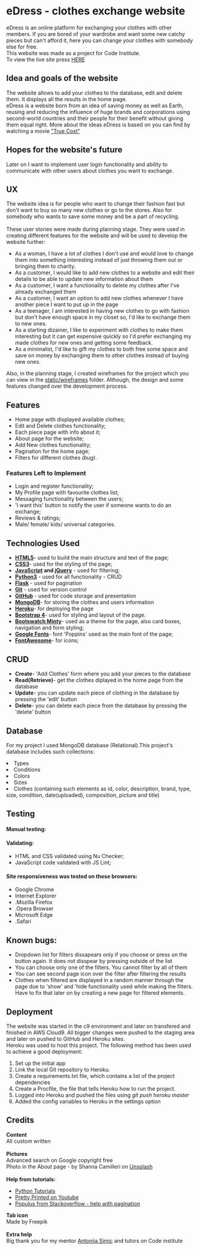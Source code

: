 <h1>eDress - clothes exchange website</h1>
eDress is an online platform for exchanging your clothes with other members. 
If you are bored of your wardrobe and want some new catchy pieces but can't afford it, here you can change your clothes with somebody else for free.
<br>This website was made as a project for Code Institute.
<br>To view the live site press <a href="https://edress-project.herokuapp.com/">HERE</a>
<h2>Idea and goals of the website</h2>
The website allows to add your clothes to the database, edit and delete them. It displays all the results in the home page.<br>
eDress is a website born from an idea of saving money as well as Earth, reusing and reducing the influence of huge brands and corporations using second-world countries and their people for their benefit without giving them equal right. More about the ideas eDress is based on you can find by watching a movie <a href="https://truecostmovie.com/">"True Cost"</a>
<h2>Hopes for the website's future</h2>
Later on I want to implement user login functionality and ability to communicate with other users about clothes you want to exchange.

<h2>UX</h2>
The website idea is for people who want to change their fashion fast but don't want to buy so many new clothes or go to the stores. Also for somebody who wants to save some money and be a part of recycling.<br><br>
These user stories were made during planning stage. They were used in creating different features for the website and will be used to develop the website further:<br>
<ul>
<li>As a woman, I have a lot of clothes I don't use and would love to change them into something interesting instead of just throwing them out or bringing them to charity.</li>
<li>As a customer, I would like to add new clothes to a website and edit their details to be able to update new information about them</li>
<li>As a customer, I want a functionality to delete my clothes after I've already exchanged them</li>
<li>As a customer, I want an option to add new clothes whenever I have another piece I want to put up in the page</li>
<li>As a teenager, I am interested in having new clothes to go with fashion but don't have enough space in my closet so, I'd like to exchange them to new ones.</li>
<li>As a starting dizainer, I like to experiment with clothes to make them interesting but it can get expensive quickly so I'd prefer exchanging my made clothes for new ones and getting some feedback.</li>
<li>As a minimalist, I'd like to gift my clothes to both free some space and save on money by exchanging them to other clothes instead of buying new ones.</li>
</ul>
Also, in the planning stage, I created wireframes for the project which you can view in the <a href="https://github.com/Surelis848/eDress/tree/master/static/wireframes">static/wireframes</a> folder. Although, the design and some features changed over the development process.

<h2>Features</h2>
<ul>
<li>Home page with displayed available clothes;</li>
<li>Edit and Delete clothes functionality;</li>
<li>Each piece page with info about it;</li>
<li>About page for the website;</li>
<li>Add New clothes functionality;</li>
<li>Pagination for the home page;</li>
<li>Filters for different clothes <i>(bug)</i>.</li>
</ul>

<h3>Features Left to Implement</h3>
<ul>
<li>Login and register functionality;</li>
<li>My Profile page with favourite clothes list;</li>
<li>Messaging functionality between the users;</li>
<li>'I want this' button to notify the user if someone wants to do an exchange;</li>
<li>Reviews & ratings;</li>
<li>Male/ female/ kids/ universal categories.</li>
</ul>
<h2>Technologies Used</h2>
<ul>
<li><strong><a href="https://www.w3schools.com/html/html5_intro.asp">HTML5</a></strong>- used to build the main structure and text of the page;</li>
<li><strong><a href="http://www.css3.info/">CSS3</a></strong>- used for the styling of the page;</li>
<li><strong><a href="https://www.javascript.com/">JavaScript</a> and <a href="https://jquery.com/">jQuery</a></strong> - used for filtering;</li>
<li><strong><a href="https://www.python.org/">Python3</a></strong> - used for all functionality - CRUD</li>
<li><strong><a href="https://palletsprojects.com/p/flask/">Flask</a></strong> - used for pagination</li>
<li><strong><a href="https://git-scm.com/">Git</a></strong> - used for version control</li>
<li><strong><a href="https://github.com/">GitHub</a></strong> - used for code storage and presentation</li>
<li><strong><a href="https://www.mongodb.com/">MongoDB</a></strong>- for storing the clothes and users information</li>
<li><strong><a href="https://www.heroku.com/">Heroku</a></strong>- for deploying the page</li>
<li><strong><a href="https://getbootstrap.com/">Bootstrap 4</a></strong>- used for styling and layout of the page.</li>
<li><strong><a href="https://bootswatch.com/minty/">Bootswatch Minty</a></strong>- used as a theme for the page, also card boxes, navigation and form styling;</li>
<li><strong><a href="https://fonts.google.com/">Google Fonts</a></strong>- font 'Poppins' used as the main font of the page;</li>
<li><strong><a href="https://fontawesome.com/">FontAwesome</a></strong>- for icons;</li>
</ul>

<h2>CRUD</h2>
<ul>
<li><strong>Create</strong>- 'Add Clothes' form where you add your pieces to the database</li>
<li><strong>Read(Retrieve)</strong>- get the clothes diplayed in the home page from the database</li>
<li><strong>Update</strong>- you can update each piece of clothing in the database by pressing the 'edit' button</li>
<li><strong>Delete</strong>- you can delete each piece from the database by pressing the 'delete' button</li>
</ul>

<h2>Database</h2>
<p>For my project I used MongoDB database (Relational).This project's database includes such collections:
<li>Types</li>
<li>Conditions</li>
<li>Colors</li>
<li>Sizes</li>
<li>Clothes (containing such elements as id, color, description, brand, type, size, condition, date(uploaded), composition, picture and title)</li>
</p>

<h2>Testing</h2>
<h4>Manual testing:</h4>
<h4>Validating:</h4>
<ul>
<li>HTML and CSS validated using Nu Checker;</li>
<li>JavaScript code validated with JS Lint;</li>
</ul>
<h4>Site responsiveness was tested on these browsers:</h4>
<ul>
<li>Google Chrome</li>
<li>Internet Explorer</li>
<li>.Mozilla Firefox</li>
<li>.Opera Browser</li>
<li>Microsoft Edge</li>
<li>.Safari</li>
</ul>
<h2>Known bugs:</h2>
<ul>
<li>Dropdown list for filters dissapears only if you choose or press on the button again. It does not disspear by pressing outside of the list</li>
<li>You can choose only one of the filters. You cannot filter by all of them</li>
<li>You can see second page icon over the filter after filtering the results</li>
<li>Clothes when filtered are displayed in a random manner through the page due to 'show' and 'hide functionality used while making the filters. Have to fix that later on by creating a new page for filtered elements.</li>
</ul>

<h2>Deployment</h2>
The website was started in the c9 environment and later on transfered and finished in AWS Cloud9. All bigger changes were pushed to the staging area and later on pushed to GitHub and Heroku sites.<br>
Heroku was used to host this project. The following method has been used to achieve a good deployment:
<ol>
<li>Set up the initial app</li>
<li>Link the local Git repository to Heroku.</li>
<li>Create a requirements.txt file, which contains a list of the project dependencies</li>
<li>Create a Procfile, the file that tells Heroku how to run the project.</li>
<li>Logged into Heroku and pushed the files using <i>git push heroku master</i></li>
<li>Added the config variables to Heroku in the settings option</li>
</ol>

<h2>Credits</h2>
<strong>Content</strong><br>
All custom written
<br><br><strong>Pictures</strong><br>
Advanced search on Google copyright free<br>
Photo in the About page - by Shanna Camilleri on <a href="https://unsplash.com/">Unsplash</a>
<br><br><strong>Help from tutorials:</strong><br>
<ul>
<li><a href="https://pythonspot.com/login-authentication-with-flask/">Python Tutorials</a></li>
<li><a href="https://www.youtube.com/watch?v=vVx1737auSE">Pretty Printed on Youtube</a></li>
<li><a href='https://stackoverflow.com/users/520857/populus'>Populus from Stackoverflow - help with pagination</a></li>
</ul>
<strong>Tab icon</strong><br>
Made by <a href"www.flaticon.com">Freepik</a>
<br><br><strong>Extra help</strong><br>
Big thank you for my mentor <a href='https://github.com/tonkec'>Antonija Simic</a> and tutors on Code institute
